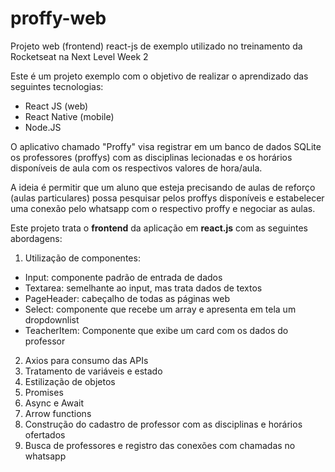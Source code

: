 # proffy-web
Projeto web (frontend) react-js de exemplo utilizado no treinamento da Rocketseat na Next Level Week 2

Este é um projeto exemplo com o objetivo de realizar o aprendizado das seguintes tecnologias:

* React JS (web)
* React Native (mobile)
* Node.JS

O aplicativo chamado "Proffy" visa registrar em um banco de dados SQLite os professores (proffys) com as disciplinas lecionadas e os horários disponíveis de aula com os respectivos valores de hora/aula.

A ideia é permitir que um aluno que esteja precisando de aulas de reforço (aulas particulares) possa pesquisar pelos proffys disponíveis e estabelecer uma conexão pelo whatsapp com o respectivo proffy e negociar as aulas.

Este projeto trata o **frontend** da aplicação em **react.js** com as seguintes abordagens:

1. Utilização de componentes:

- Input: componente padrão de entrada de dados
- Textarea: semelhante ao input, mas trata dados de textos
- PageHeader: cabeçalho de todas as páginas web
- Select: componente que recebe um array e apresenta em tela um dropdownlist
- TeacherItem: Componente que exibe um card com os dados do professor

2. Axios para consumo das APIs
3. Tratamento de variáveis e estado
4. Estilização de objetos
5. Promises
6. Async e Await
7. Arrow functions
8. Construção do cadastro de professor com as disciplinas e horários ofertados
9. Busca de professores e registro das conexões com chamadas no whatsapp

  
